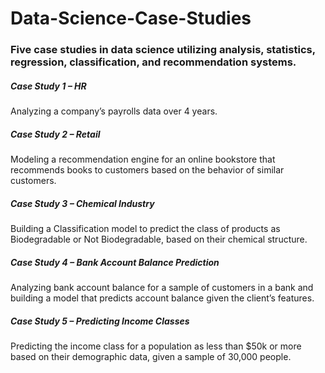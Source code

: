 # Data-Science-Case-Studies
<h3>Five case studies in data science utilizing analysis, statistics, regression, classification, and recommendation systems.</h3>

<h5>Case Study 1 – HR</h5>
Analyzing a company’s payrolls data over 4 years.


<h5>Case Study 2 – Retail</h5>
Modeling a recommendation engine for an online bookstore that recommends books to customers based on the behavior of similar customers.


<h5>Case Study 3 – Chemical Industry</h5>
Building a Classification model to predict the class of products as Biodegradable or Not Biodegradable, based on their chemical structure.


<h5>Case Study 4 – Bank Account Balance Prediction</h5>
Analyzing bank account balance for a sample of customers in a bank and building a model that predicts account balance given the client’s features.


<h5>Case Study 5 – Predicting Income Classes</h5>
Predicting the income class for a population as less than $50k or more based on their demographic data, given a sample of 30,000 people.
